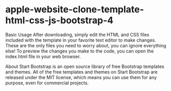 # apple-website-clone-template-html-css-js-bootstrap-4

Basic Usage
After downloading, simply edit the HTML and CSS files included with the template in your favorite text editor to make changes. These are the only files you need to worry about, you can ignore everything else! To preview the changes you make to the code, you can open the index.html file in your web browser.

About
Start Bootstrap is an open source library of free Bootstrap templates and themes. All of the free templates and themes on Start Bootstrap are released under the MIT license, which means you can use them for any purpose, even for commercial projects.
